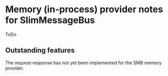 # Memory (in-process) provider notes for SlimMessageBus

ToDo

## Outstanding features

The request-response has not yet been implemented for the SMB memory provider.
